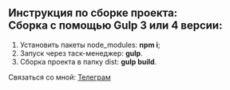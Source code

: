 <h2><strong>Инструкция по сборке проекта:</strong> <br>Сборка с помощью Gulp 3 или 4 версии:</h1>

<ol>
	<li>Установить пакеты node_modules: <strong>npm i</strong>;</li>
	<li>Запуск через таск-менеджер: <strong>gulp</strong>.</li>
	<li>Сборка проекта в папку dist: <strong>gulp build</strong>.</li>
</ol>

<p>Связаться со мной: <a href="https://t.me/andrewmakersone" target="_blank">Телеграм</a></p>
